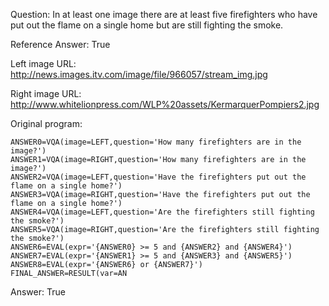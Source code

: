 Question: In at least one image there are at least five firefighters who have put out the flame on a single home but are still fighting the smoke.

Reference Answer: True

Left image URL: http://news.images.itv.com/image/file/966057/stream_img.jpg

Right image URL: http://www.whitelionpress.com/WLP%20assets/KermarquerPompiers2.jpg

Original program:

```
ANSWER0=VQA(image=LEFT,question='How many firefighters are in the image?')
ANSWER1=VQA(image=RIGHT,question='How many firefighters are in the image?')
ANSWER2=VQA(image=LEFT,question='Have the firefighters put out the flame on a single home?')
ANSWER3=VQA(image=RIGHT,question='Have the firefighters put out the flame on a single home?')
ANSWER4=VQA(image=LEFT,question='Are the firefighters still fighting the smoke?')
ANSWER5=VQA(image=RIGHT,question='Are the firefighters still fighting the smoke?')
ANSWER6=EVAL(expr='{ANSWER0} >= 5 and {ANSWER2} and {ANSWER4}')
ANSWER7=EVAL(expr='{ANSWER1} >= 5 and {ANSWER3} and {ANSWER5}')
ANSWER8=EVAL(expr='{ANSWER6} or {ANSWER7}')
FINAL_ANSWER=RESULT(var=AN
```
Answer: True

